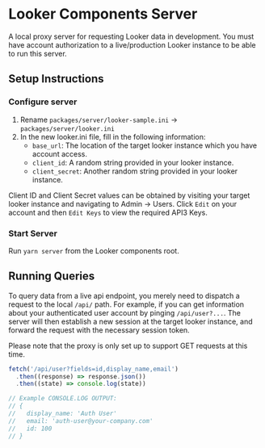 # Looker Components Server

A local proxy server for requesting Looker data in development. You must have account authorization to a live/production Looker instance to be able to run this server.

## Setup Instructions

### Configure server

1. Rename `packages/server/looker-sample.ini` -> `packages/server/looker.ini`
1. In the new looker.ini file, fill in the following information:
   - `base_url`: The location of the target looker instance which you have account access.
   - `client_id`: A random string provided in your looker instance.
   - `client_secret`: Another random string provided in your looker instance.

Client ID and Client Secret values can be obtained by visiting your target looker instance and navigating to Admin -> Users. Click `Edit` on your account and then `Edit Keys` to view the required API3 Keys.

### Start Server

Run `yarn server` from the Looker components root.

## Running Queries

To query data from a live api endpoint, you merely need to dispatch a request to the local `/api/` path. For example, if you can get information about your authenticated user account by pinging `/api/user?...`. The server will then establish a new session at the target looker instance, and forward the request with the necessary session token.

Please note that the proxy is only set up to support GET requests at this time.

```js
fetch('/api/user?fields=id,display_name,email')
  .then((response) => response.json())
  .then((state) => console.log(state))

// Example CONSOLE.LOG OUTPUT:
// {
//   display_name: 'Auth User'
//   email: 'auth-user@your-company.com'
//   id: 100
// }
```
